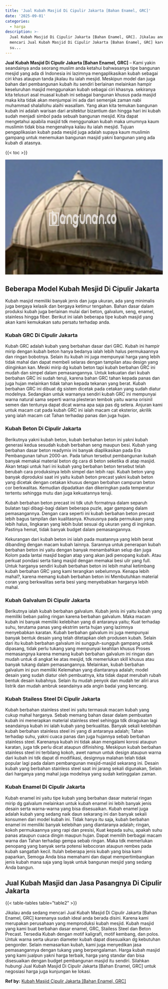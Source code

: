 ```yaml
---
title: 'Jual Kubah Masjid Di Cipulir Jakarta [Bahan Enamel, GRC]'
date: '2025-09-01'
categories:
  - harga
description: >-
  Jual Kubah Masjid Di Cipulir Jakarta [Bahan Enamel, GRC]. Jikalau anda sedang
  mencari Jual Kubah Masjid Di Cipulir Jakarta [Bahan Enamel, GRC] karenanya
  su...
---
```


**Jual Kubah Masjid Di Cipulir Jakarta \[Bahan Enamel, GRC\]** – Kami yakin seandainya anda seorang muslim anda ketahui bahwasanya tipe bangunan mesjid yang ada di Indonesia ini lazimnya mengaplikasikan kubah sebagai ciri khas ataupun tanda jikalau itu ialah mesjid. Meskipun model dan juga bahan dari pembangunan kubah itu sendiri berlainan melainkan hampir keseluruhan masjid menggunakan kubah sebagai ciri khasnya. sekiranya kita telusuri asal muasal kubah ini sebagai bangunan khusus pada masjid maka kita tidak akan menjumpai ini ada dari semenjak zaman nabi muhammad shalallohu alaihi wasallam. Yang akan kita temukan bangunan kubah ini adalah warisan dari arsitektur bizantium dan hingga hari ini kubah sudah menjadi simbol pada sebuah bangunan mesjid. Kita dapat mengetahui apabila masjid tdk menggunakan kubah maka umumnya kaum muslimin tidak bisa mengenalnya kalau itu ialah mesjid. Tujuan pengaplikasian kubah pada mesjid juga adalah supaya kaum muslimin gampang untuk menemukan bangunan masjid yakni bangunan yang ada kubah di atasnya.

{{< toc >}}

![Jual Kubah Masjid Di Cipulir Jakarta [Bahan Enamel, GRC]](/images/jual-kubah-masjid-16.png)

## Beberapa Model Kubah Mesjid Di Cipulir Jakarta

Kubah masjid memiliki banyak jenis dan juga ukuran, ada yang minimalis juga bergaya kelasik dan bergaya ketimur tengahan. Bahan dasar dalam produksi kubah juga berlainan mulai dari beton, galvalum, seng, enamel, stainless hingga fiber. Berikut ini ialah beberapa tipe kubah masjid yang akan kami kemukakan satu persatu terhadap anda.

### Kubah GRC Di Cipulir Jakarta

Kubah GRC adalah kubah yang berbahan dasar dari GRC. Kubah ini hampir mirip dengan kubah beton hanya bedanya ialah lebih halus permukaannya dan ringan bobotnya. Selain itu kubah ini juga mempunyai harga yang lebih tidak mahal dan dapat membeli selaras dengan tampilan atau design yang diinginkan kan. Meski mirip dg kubah beton tapi kubah berbahan GRC ini mudah dan simpel dalam pemasangannya. Untuk kekuatan dari kubah berbahan GRC ini sudah teruji, karena bahan GRC tahan kepada panas dan juga hujan melainkan tidak tahan kepada tekanan yang berat. Kubah berbahan GRC ini dibuat dg sistem dicetak pada cetakan yang sudah diatur modelnya. Sedangkan untuk warnanya sendiri kubah GRC ini mempunyai warna natural sama seperti warna plesteran tembok yaitu warna orisinil semen dan tentunya dapat dicat warna apa saja pas dg selera. Anjuran kami untuk macam cat pada kubah GRC ini ialah macam cat eksterior, akrilik yang ialah macam cat Tahan terhadap panas dan juga hujan.

### Kubah Beton Di Cipulir Jakarta

Berikutnya yakni kubah beton, kubah berbahan beton ini yakni kubah generasi kedua sesudah kubah berbahan seng maupun besi. Kubah yang berbahan dasar beton readymix ini banyak diaplikasikan pada Era Pembangunan tahun 2000-an. Pada tahun tersebut pembangunan kubah banyak memakai material beton dg cara di beton seketika di atap masjid. Akan tetapi untuk hari ini kubah yang berbahan beton tersebut telah berubah cara produksinya lebih simpel dan lebih rapi. Kubah beton yang banyak diproduksi saat ini yaitu kubah beton precast yakni kubah beton yang dicetak dengan cetakan khusus dengan berbahan campuran beton cor berkwalitas. Kemudian dipadatkan dan dikeringkan pada temperatur tertentu sehingga mutu dan juga kekuatannya teruji.

Kubah berbahan beton precast ini tdk utuh formatnya dalam separuh bulatan tapi dibagi-bagi dalam beberapa puzle, agar gampang dalam pemasangannya. Dengan cara seperti ini kubah berbahan beton precast lebih bagus tampilan dan kualitasnya. Khususnya pada permukaan yang lebih halus, lingkaran yang lebih bulat sesuai dg ukuran yang di inginkan. Pastinya hemat, tidak banyak budget dalam pemasangannya.

Kekurangan dari kubah beton ini ialah pada muatannya yang lebih berat dibanding dengan macam kubah lainnya. Sarannya untuk penerapan kubah berbahan beton ini yaitu dengan banyak menambahkan selup dan juga Kolom pada lantai masjid bagian atap yang akan jadi penopang kubah. Atau perkuat pondasi serta tiang masjid dengan memakai besi ulir yang full. Untuk harganya sendiri kubah berbahan beton ini lebih mahal ketimbang kubah berbahan GRC yang kami terangkan sebelumnya. Kenapa lebih mahal?, karena memang kubah berbahan beton ini Membutuhkan material coran yang berkwalitas serta besi yang menyebabkan harganya lebih mahal.

### Kubah Galvalum Di Cipulir Jakarta

Berikutnya ialah kubah berbahan galvalum. Kubah jenis ini yaitu kubah yang memiliki beban paling ringan karena berbahan galvalum. Maka macam kubah ini banyak memiliki kelebihan yang di antaranya yaitu; Kuat terhadap suhu, terutama panas yang ekstrim serta hujan yang lazimnya menyebabkan karatan. Kubah berbahan galvalum ini juga mempunyai banyak bentuk desain yang telah ditetapkan oleh produsen kubah. Selain dari itu kubah berbahan galvalum ini sungguh-sungguh gampang untuk dipasang, tidak perlu tukang yang mempunyai keahlian khusus Proses memasangnya karena memang kubah berbahan galvalum ini ringan dan mudah untuk di angkat ke atas mesjid, tdk memerlukan skill khusus atau banyak tukang dalam pemasangannya. Melainkan, kubah berbahan galvalum ini pun memiliki Kelemahan yang diantaranya adalah; model desain yang sudah diatur oleh pembuatnya, kita tidak dapat merubah rubah bentuk desain kubahnya. Selain itu mudah penyok dan mudah ter aliri arus listrik dan mudah ambruk seandainya ada angin badai yang kencang.

### Kubah Stailess Steel Di Cipulir Jakarta

Kubah berbahan stainless steel ini yaitu termasuk macam kubah yang cukup mahal harganya. Sebab memang bahan dasar dalam pembuatan kubah ini menerapkan material stainless steel sehingga tdk diragukan lagi seandainya kubah ini ialah kubah yang berkualitas. Banyak sekali kelebihan kubah berbahan stainless steel ini yang di antaranya adalah; Tahan terhadap suhu, yakni cuaca panas dan juga hujannya sebab berbahan stainless steel. Karenanya kubah ini tidak akan mengalami korosi ataupun karatan, juga tdk perlu dicat ataupun difinishing. Meskipun kubah berbahan stainless steel ini terbilang kokoh, awet namun untuk design ataupun warna dari kubah ini tdk dapat di modifikasi, designnya malahan telah tidak popular lagi pada dalam pembangunan mesjid-masjid sekarang ini. Desain kubah yang berbahan stainless steel saat ini jarang sekali digunakan, Selain dari harganya yang mahal juga modelnya yang sudah ketinggalan zaman.

### Kubah Enamel Di Cipulir Jakarta

Kubah enamel ini yaitu tipe kubah yang berbahan dasar material ringan mirip dg galvalum melainkan untuk kubah enamel ini lebih banyak jenis desain serta warna-warna yang bisa disesuaikan. Kubah enamel juga adalah kubah yang sedang naik daun sekarang ini dan banyak sekali konsumen dari model kubah ini. Tidak hanya itu saja, kubah berbahan enamel ini memiliki banyak kelebihan yang diantaranya adalah; ringan, kokoh permukaannya yang rapi dan presisi, Kuat kepada suhu, apakah suhu panas ataupun cuaca dingin maupun hujan. Dapat memilih berbagai macam warna dan Tahan terhadap gempa sebab ringan. Maka tdk memerlukan penopang yang banyak serta potensi kebocoran ataupun rembes pada kubah sangatlah kecil. Itulah beberapa jenis kubah yang bisa kami paparkan, Semoga Anda bisa memahami dan dapat mempertimbangkan jenis kubah mana saja yang layak untuk bangunan mesjid yang sedang Anda bangun.

## Jual Kubah Masjid dan Jasa Pasangnya Di Cipulir Jakarta

{{< table-tables table="table2" >}}

Jikalau anda sedang mencari Jual Kubah Masjid Di Cipulir Jakarta \[Bahan Enamel, GRC\] karenanya sudah ideal anda berada disini. Karena kami merupakan perusahaan yang memproduksi kubah mesjid. Kubah masjid yang kami buat berbahan dasar enamel, GRC, Stailess Steel dan Beton Precast. Tersedia Kubah dengan motif kaligrafi, motif kembang, dan polos. Untuk warna serta ukuran diameter kubah dapat disesuaikan dg kebutuhan pengorder. Selain memasarkan kubah, kami juga menyedikan jasa pemasangannya dengan tukang yang berpengalaman. Harga kubah masjid yang kami jualpun yakni harga terbaik, harga yang standar dan bisa disesuaikan dengan budget pembangunan masjid itu sendiri. Silahkan hubungi Jual Kubah Masjid Di Cipulir Jakarta \[Bahan Enamel, GRC\] untuk negosiasi harga juga kunjungan ke lokasi.

**Ref by:** [Kubah Masjid Cipulir Jakarta [Bahan Enamel, GRC]](https://id.wikipedia.org/wiki/Kubah)
